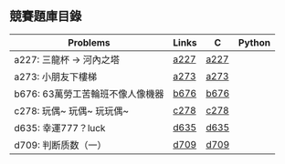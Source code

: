## 競賽題庫目錄

|Problems|Links|C|Python|
|-|-|-|-|
|a227: 三龍杯 -> 河內之塔|[a227](Contents/a227/a227.md)|[a227](Contents/a227/a227.c)||
|a273: 小朋友下樓梯|[a273](Contents/a273/a273.md)|[a273](Contents/a273/a273.c)||
|b676: 63萬勞工苦輪班不像人像機器|[b676](Contents/b676/b676.md)|[b676](Contents/b676/b676.c)||
|c278: 玩偶~ 玩偶~ 玩玩偶~|[c278](Contents/c278/c278.md)|[c278](Contents/c278/c278.c)||
|d635: 幸運777？luck|[d635](Contents/d635/d635.md)|[d635](Contents/d635/d635.c)||
|d709: 判断质数（一）|[d709](Contents/d709/d709.md)|[d709](Contents/d709/d709.c)||
